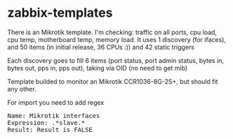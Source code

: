 # zabbix-templates

There is an Mikrotik template. 
I'm checking: traffic on all ports, cpu load, cpu temp, motherboard temp, memory load.
It uses 1 discovery (for ifaces), and 50 items (in initial release, 36 CPUs :)) and 42 static triggers 

Each discovery goes to fill 6 items (port status, port admin status, bytes in, bytes out, pps in, pps out), 
taking via OID (no need to get mib)

Template builded to monitor an Mikrotik CCR1036-8G-2S+, but should fit any other.

For import you need to add regex

<pre>Name: Mikrotik interfaces
Expression: .*slave.*
Result: Result is FALSE
</pre>
